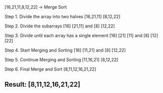 [16,21,11,8,12,22] -> Merge Sort

Step 1. Divide the array into two halves
[16,21,11] [8,12,22]

Step 2. Divide the subarrays
[16] [21,11] and [8] [12,22]

Step 3. Divide until each array has a single element
[16] [21] [11] and [8] [12] [22]

Step 4. Start Merging and Sorting
[16] [11,21] and [8] [12,22]

Step 5. Continue Merging and Sorting
[11,16,21] [8,12,22]

Step 6. Final Merge and Sort
[8,11,12,16,21,22]


## Result: [8,11,12,16,21,22]